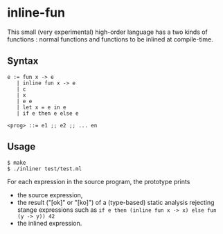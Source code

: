 # inline-fun

This small (very experimental) high-order language has
a two kinds of functions : normal functions and functions 
to be inlined at compile-time.

## Syntax

```
e := fun x -> e
   | inline fun x -> e
   | c
   | x
   | e e
   | let x = e in e
   | if e then e else e

<prog> ::= e1 ;; e2 ;; ... en
```

## Usage

```
$ make
$ ./inliner test/test.ml
```

For each expression in the source program, the prototype prints
- the source expression,
- the result ("[ok]" or "[ko]") of a (type-based) static analysis rejecting stange expressions 
  such as `if e then (inline fun x -> x) else fun (y -> y)) 42`
- the inlined expression.
